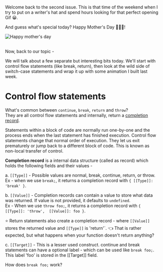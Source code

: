 
Welcome back to the second issue. This is that time of the weekend when I try to put on a writer's hat and spend hours looking for that perfect opening Gif 😀.

And guess what's special today? Happy Mother's Day 👩‍👦‍👦!

![Happy mother's day](https://media.giphy.com/media/xUA7b1YdLklDWnATMQ/giphy.gif)
<br/><br/>

Now, back to our topic -

We will talk about a few separate but interesting bits today. We'll start with control flow statements (like break, return), then look at the wild side of switch-case statements and wrap it up with some animation I built last week.

# Control flow statements
What's common between `continue`, `break`, `return` and `throw`?  
They are all control flow statements and internally, return a [completion record](https://tc39.es/ecma262/#sec-completion-record-specification-type). 

Statements within a block of code are normally run one-by-one and the process ends when the last statement has finished execution. Control flow statements change that normal order of execution. They let us exit prematurely or jump back to a different block of code. This is known as non-local transfer of control.

<!--
⬆️ It might be hard to think of `return` statements as "exiting prematurely". After all, that's how we are supposed to return any value from a function.  

But the other way of thinking is that return is a user-specified way of exiting from any part of the function body, with a specific value. `return` can be used in the middle of a function, not just at the end.
-->

**Completion record** is a internal data structure (called as record) which holds the following fields and their values -  

a. `[[Type]]` - Possible values are normal, break, continue, return, or throw. Ex - when we use `break;`, it returns a completion record with `{ [[Type]]: 'break' }`.

b. `[[Value]]` - Completion records can contain a value to store what data was returned. If value is not provided, it defaults to `undefined`.  
Ex - When we use `throw foo;`, it returns a completion record with `{ [[Type]]: 'throw',  [[Value]]: foo }`.

⭐️ Return statements also create a completion record - where `[[Value]]` stores the returned value  and `[[Type]]` is 'return'`. 👈 That is rather expected, but what happens when your function doesn't return anything?

c. `[[Target]]` - This is a lesser used construct. continue and break statements can have a optional label - which can be used like `break foo;`. This label 'foo' is stored in the [[Target]] field.

How does `break foo;` work? 

<!--stackedit_data:
eyJoaXN0b3J5IjpbMTg4OTU3MjI1LDQ3ODUxMzg0MiwxMzY2Mz
gwOTEwLDU0ODI2MjU5NiwtMTIzNjYzNjQ3MSwxMjEyMjM4MTcx
LC0xMDAxMzU4NjkzLC01MzQ1NDQ2MzJdfQ==
-->